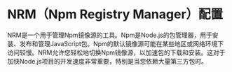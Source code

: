 <!--
 * @Author: luyb luyb@xunzhaotech.com
 * @Date: 2022-11-24 11:59:56
 * @LastEditors: luyb luyb@xunzhaotech.com
 * @LastEditTime: 2025-07-20 19:28:23
 * @FilePath: \micro-design-docs\docs\guide\index.md
 * @Description: 这是默认设置,请设置`customMade`, 打开koroFileHeader查看配置 进行设置: https://github.com/OBKoro1/koro1FileHeader/wiki/%E9%85%8D%E7%BD%AE
-->
# NRM（Npm Registry Manager）配置

NRM是一个用于管理Npm镜像源的工具。Npm是Node.js的包管理器，用于安装、发布和管理JavaScript包。Npm的默认镜像源可能在某些地区或网络环境下访问较慢。NRM允许您轻松地切换Npm镜像源，以加速包的下载和安装。这对于加快Node.js项目的开发速度非常重要，特别是当您依赖大量第三方包时。
